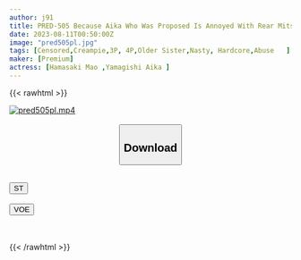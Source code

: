 ```yaml
---
author: j91
title: PRED-505 Because Aika Who Was Proposed Is Annoyed With Rear Mitsuru, Before The Wedding Ceremony, Have A Lot Of Vaginal Cum Shot. Aika Yamagishi
date: 2023-08-11T00:50:00Z
image: "pred505pl.jpg"
tags: [Censored,Creampie,3P, 4P,Older Sister,Nasty, Hardcore,Abuse	 ]
maker: [Premium]
actress: [Hamasaki Mao ,Yamagishi Aika ]
---
```



{{< rawhtml >}}

<div class="video" data-videoid="vLbG2wOpOAh40Kw">
    <a href="javascript:;">
        <img src="https://my.j91.asia/posts/pred505pl/pred505pl.jpg" width="WIDTH" height="HEIGHT" alt="pred505pl.mp4" loading="lazy">
    </a>
</div>

<script type="text/javascript" src="https://j91.asia/asset/on-demand-st.js"></script>

<br>
  <link rel="stylesheet" href="https://j91.asia/asset/bs5.css">
  
  <center>
  <button class="btn btn-primary" type="button" data-bs-toggle="collapse" data-bs-target=".multi-collapse" aria-expanded="false" aria-controls="multiCollapseExample1 multiCollapseExample2"><h2>Download</h2></button></center>
</p>
<div class="row">
  <div class="col">
    <div class="collapse multi-collapse" id="multiCollapseExample1">
      <div class="card card-body">
	      	      <br>
<div class="buttons">  
<a href="https://streamtape.to/v/vLbG2wOpOAh40Kw"><button class="btn-hover color-3"><i class="fa fa-download"></i> ST</button></a></div>
    </div>
  </div>
</div>
  <div class="col">
    <div class="collapse multi-collapse" id="multiCollapseExample2">
      <div class="card card-body">
	      <br>
<div class="buttons">
    <a href="https://voe.sx/klbmskcoqe8s"><button class="btn-hover color-9"><i class="fa fa-download"></i> VOE</button></a></div>
<br><br>
      </div>
    </div>
  </div>
</div>

{{< /rawhtml >}}